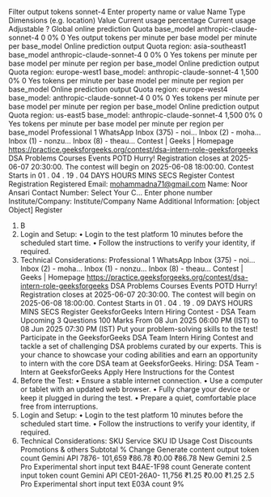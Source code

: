 Filter
output tokens
sonnet-4
Enter property name or value
Name Type Dimensions (e.g. location) Value Current usage percentage Current usage Adjustable ?
Global online prediction Quota base_model anthropic-claude-sonnet-4 0 0% 0 Yes
output tokens per minute per
base model per minute per
base_model
Online prediction output Quota region: asia-southeast1 base_model anthropic-claude-sonnet-4 0 0% 0 Yes
tokens per minute per base
model per minute per region
per base_model
Online prediction output Quota region: europe-west1 base_model: anthropic-claude-sonnet-4 1,500 0% 0 Yes
tokens per minute per base
model per minute per region
per base_model
Online prediction output Quota region: europe-west4 base_model: anthropic-claude-sonnet-4 0 0% 0 Yes
tokens per minute per base
model per minute per region
per base_model
Online prediction output Quota region: us-east5 base_model: anthropic-claude-sonnet-4 1,500 0% 0 Yes
tokens per minute per base
model per minute per region
per base_model
Professional 1 WhatsApp Inbox (375) - noi... Inbox (2) - moha... Inbox (1) - nonzu... Inbox (8) - theau... Contest | Geeks | Homepage
https://practice.geeksforgeeks.org/contest/dsa-intern-role-geeksforgeeks
DSA Problems Courses Events POTD
Hurry! Registration closes at
2025-06-07 20:30:00. The contest will
begin on 2025-06-08 18:00:00.
Contest Starts in
01 . 04 . 19 . 04
DAYS HOURS MINS SECS
Register
Contest Registration
Registered Email: mohammadna71@gmail.com
Name: Noor Ansari
Contact Number: Select Your C... Enter phone number
Institute/Company: Institute/Company Name
Additional Information:
[object Object]
Register
1. B
2. Login and Setup:
• Login to the test platform 10 minutes before the scheduled start time.
• Follow the instructions to verify your identity, if required.
3. Technical Considerations:
Professional 1 WhatsApp Inbox (375) - noi... Inbox (2) - moha... Inbox (1) - nonzu... Inbox (8) - theau... Contest | Geeks | Homepage
https://practice.geeksforgeeks.org/contest/dsa-intern-role-geeksforgeeks
DSA Problems Courses Events POTD
Hurry! Registration closes at
2025-06-07 20:30:00. The contest will
begin on 2025-06-08 18:00:00.
Contest Starts in
01 . 04 . 19 . 09
DAYS HOURS MINS SECS
Register
GeeksforGeeks Intern Hiring Contest - DSA Team Upcoming
3 Questions 100 Marks
From 08 Jun 2025 06:00 PM (IST)
to 08 Jun 2025 07:30 PM (IST)
Put your problem-solving skills to the test! Participate in the GeeksforGeeks DSA Team Intern Hiring Contest and tackle a set of challenging DSA
problems curated by our experts. This is your chance to showcase your coding abilities and earn an opportunity to intern with the core DSA team at
GeeksforGeeks.
Hiring: DSA Team - Intern at GeeksforGeeks
Apply Here
Instructions for the Contest
1. Before the Test:
• Ensure a stable internet connection.
• Use a computer or tablet with an updated web browser.
• Fully charge your device or keep it plugged in during the test.
• Prepare a quiet, comfortable place free from interruptions.
2. Login and Setup:
• Login to the test platform 10 minutes before the scheduled start time.
• Follow the instructions to verify your identity, if required.
3. Technical Considerations:
SKU Service SKU ID Usage Cost Discounts Promotions & others Subtotal % Change
Generate content output token count Gemini API 7876- 101,659 ₹86.78 ₹0.00 ₹86.78
New
Gemini 2.5 Pro Experimental short input text B4AE-1F98 count
Generate content input token count Gemini API CE01-26A0- 11,756 ₹1.25 ₹0.00 ₹1.25
2.5 Pro Experimental short input text E03A count
9%
